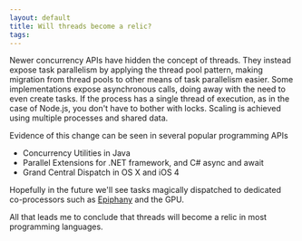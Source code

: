 ```yaml
---
layout: default
title: Will threads become a relic?
tags:
---
```


Newer concurrency APIs have hidden the concept of threads. They instead expose task parallelism by applying the thread pool pattern, making migration from thread pools to other means of task parallelism easier. Some implementations expose asynchronous calls, doing away with the need to even create tasks. If the process has a single thread of execution, as in the case of Node.js, you don't have to bother with locks. Scaling is achieved using multiple processes and shared data.

Evidence of this change can be seen in several popular programming APIs

* Concurrency Utilities in Java
* Parallel Extensions for .NET framework, and C# async and await
* Grand Central Dispatch in OS X and iOS 4

Hopefully in the future we'll see tasks magically dispatched to dedicated co-processors such as [Epiphany](http://www.adapteva.com/products/silicon-devices/) and the GPU. 

All that leads me to conclude that threads will become a relic in most programming languages.
